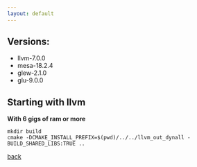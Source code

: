 ```yaml
---
layout: default
---
```


## Versions:
- llvm-7.0.0
- mesa-18.2.4 
- glew-2.1.0
- glu-9.0.0

## Starting with llvm
**With 6 gigs of ram or more**

```
mkdir build
cmake -DCMAKE_INSTALL_PREFIX=$(pwd)/../../llvm_out_dynall -BUILD_SHARED_LIBS:TRUE ..
```

[back](./)
